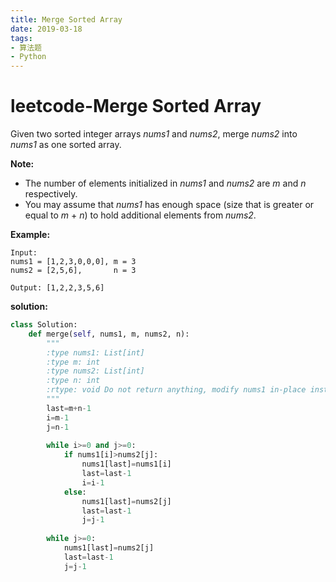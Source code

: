 ```yaml
---
title: Merge Sorted Array
date: 2019-03-18
tags: 
- 算法题
- Python
---
```


# leetcode-Merge Sorted Array

Given two sorted integer arrays *nums1* and *nums2*, merge *nums2* into *nums1* as one sorted array.

**Note:**

- The number of elements initialized in *nums1* and *nums2* are *m* and *n* respectively.
- You may assume that *nums1* has enough space (size that is greater or equal to *m* + *n*) to hold additional elements from *nums2*.

**Example:**

```
Input:
nums1 = [1,2,3,0,0,0], m = 3
nums2 = [2,5,6],       n = 3

Output: [1,2,2,3,5,6]
```



**solution:**

```python
class Solution:
    def merge(self, nums1, m, nums2, n):
        """
        :type nums1: List[int]
        :type m: int
        :type nums2: List[int]
        :type n: int
        :rtype: void Do not return anything, modify nums1 in-place instead.
        """
        last=m+n-1
        i=m-1
        j=n-1
        
        while i>=0 and j>=0:
            if nums1[i]>nums2[j]:
                nums1[last]=nums1[i]
                last=last-1
                i=i-1
            else:
                nums1[last]=nums2[j]
                last=last-1
                j=j-1
        
        while j>=0:
            nums1[last]=nums2[j]
            last=last-1
            j=j-1
```

